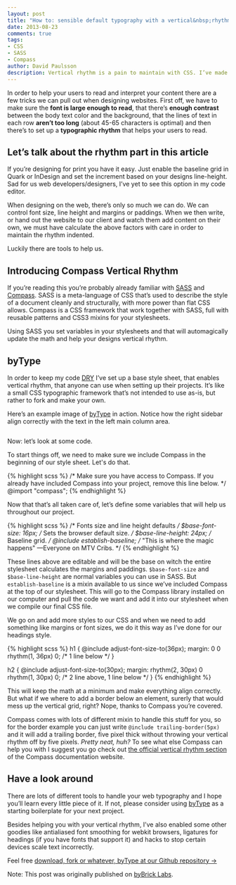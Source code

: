 ```yaml
---
layout: post
title: "How to: sensible default typography with a vertical&nbsp;rhythm"
date: 2013-08-23
comments: true
tags:
- CSS
- SASS
- Compass
author: David Paulsson
description: Vertical rhythm is a pain to maintain with CSS. I’ve made a boilerplate to help you with it that’s called byType. You’ll find the link to the Github repository at the bottom of the page.
---
```


In order to help your users to read and interpret your content there are a few tricks we can pull out when designing websites. First off, we have to make sure the **font is large enough to read**, that there’s **enough contrast** between the body text color and the background, that the lines of text in each row **aren’t too long** (about 45-65 characters is optimal) and then there’s to set up a **typographic rhythm** that helps your users to read.

## Let’s talk about the rhythm part in this article

If you’re designing for print you have it easy. Just enable the baseline grid in Quark or InDesign and set the increment based on your designs line-height. Sad for us web developers/designers, I’ve yet to see this option in my code editor.

When designing on the web, there’s only so much we can do. We can control font size, line height and margins or paddings. When we then write, or hand out the website to our client and watch them add content on their own, we must have calculate the above factors with care in order to maintain the rhythm indented.

Luckily there are tools to help us.

## Introducing Compass Vertical Rhythm

If you’re reading this you’re probably already familiar with [SASS](http://sass-lang.com/) and [Compass](http://compass-style.org/). SASS is a meta-language of CSS that’s used to describe the style of a document cleanly and structurally, with more power than flat CSS allows. Compass is a CSS framework that work together with SASS, full with reusable patterns and CSS3 mixins for your stylesheets.

Using SASS you set variables in your stylesheets and that will automagically update the math and help your designs vertical rhythm.

## byType

In order to keep my code [DRY](http://en.wikipedia.org/wiki/Don't_repeat_yourself) I’ve set up a base style sheet, that enables vertical rhythm, that anyone can use when setting up their projects. It’s like a small CSS typographic framework that’s not intended to use as-is, but rather to fork and make your own.

Here’s an example image of [byType](https://github.com/byBrick/byType) in action. Notice how the right sidebar align correctly with the text in the left main column area.

<figure>
  <img src="/img/bytype.jpg" alt="">
</figure>

Now: let’s look at some code.

To start things off, we need to make sure we include Compass in the beginning of our style sheet. Let's do that.

{% highlight scss %}
/* Make sure you have access to Compass. If you already have included Compass into your project, remove this line below. */
@import "compass";
{% endhighlight %}

Now that that’s all taken care of, let’s define some variables that will help us throughout our project.

{% highlight scss %}
/* Fonts size and line height defaults */
$base-font-size: 16px; /* Sets the browser default size. */
$base-line-height: 24px; /* Baseline grid. */
@include establish-baseline; /* "This is where the magic happens" —Everyone on MTV Cribs. */
{% endhighlight %}

These lines above are editable and will be the base on witch the entire stylesheet calculates the margins and paddings. `$base-font-size` and `$base-line-height` are normal variables you can use in SASS. But `establish-baseline` is a mixin available to us since we’ve included Compass at the top of our stylesheet. This will go to the Compass library installed on our computer and pull the code we want and add it into our stylesheet when we compile our final CSS file.

We go on and add more styles to our CSS and when we need to add something like margins or font sizes, we do it this way as I’ve done for our headings style.

{% highlight scss %}
h1 {
  @include adjust-font-size-to(36px);
  margin: 0 0 rhythm(1, 36px) 0; /* 1 line below */
}

h2 {
  @include adjust-font-size-to(30px);
  margin: rhythm(2, 30px) 0 rhythm(1, 30px) 0; /* 2 line above, 1 line below */
}
{% endhighlight %}

This will keep the math at a minimum and make everything align correctly. But what if we where to add a border below an element, surerly that would mess up the vertical grid, right? Nope, thanks to Compass you’re covered.

Compass comes with lots of different mixin to handle this stuff for you, so for the border example you can just write `@include trailing-border(5px)` and it will add a trailing border, five pixel thick without throwing your vertical rhythm off by five pixels. *Pretty neat, huh?* To see what else Compass can help you with I suggest you go check out [the official vertical rhythm section](http://compass-style.org/reference/compass/typography/vertical_rhythm/) of the Compass documentation website.

## Have a look around

There are lots of different tools to handle your web typography and I hope you’ll learn every little piece of it. If not, please consider using [byType](https://github.com/byBrick/byType) as a starting boilerplate for your next project.

Besides helping you with your vertical rhythm, I’ve also enabled some other goodies like antialiased font smoothing for webkit browsers, ligatures for headings (if you have fonts that support it) and hacks to stop certain devices scale text incorrectly.

Feel free [download, fork or whatever, byType at our Github repository →](https://github.com/byBrick/byType)

<div class="alert">Note: This post was originally published on <a href="http://bybrick.github.io/2013/08/23/bytype/">byBrick Labs</a>.</div>
